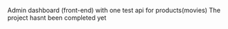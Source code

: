 Admin dashboard (front-end) with one test api for products(movies)
The project hasnt been completed yet
